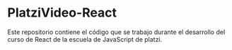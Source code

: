 # PlatziVideo-React
Este repositorio contiene el código que se trabajo durante el desarrollo del curso de React de la escuela de JavaScript de platzi.

